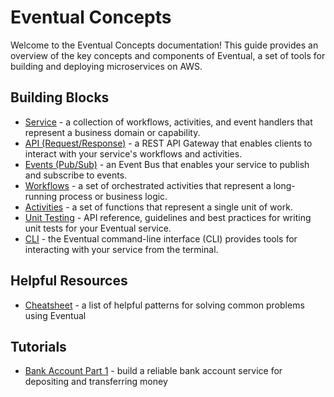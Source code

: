# Eventual Concepts

Welcome to the Eventual Concepts documentation! This guide provides an overview of the key concepts and components of Eventual, a set of tools for building and deploying microservices on AWS.

## Building Blocks

- [Service](./0-service.md) - a collection of workflows, activities, and event handlers that represent a business domain or capability.
- [API (Request/Response)](./1-api.md) - a REST API Gateway that enables clients to interact with your service's workflows and activities.
- [Events (Pub/Sub)](./2-event.md) - an Event Bus that enables your service to publish and subscribe to events.
- [Workflows](./3-workflow.md) - a set of orchestrated activities that represent a long-running process or business logic.
- [Activities](./4-activity.md) - a set of functions that represent a single unit of work.
- [Unit Testing](./5-unit-testing.md) - API reference, guidelines and best practices for writing unit tests for your Eventual service.
- [CLI](./5-unit-testing.md) - the Eventual command-line interface (CLI) provides tools for interacting with your service from the terminal.

## Helpful Resources

- [Cheatsheet](./3.1-workflow-patterns.md) - a list of helpful patterns for solving common problems using Eventual

## Tutorials

- [Bank Account Part 1](../tutorial/1-bank-account.md) - build a reliable bank account service for depositing and transferring money
